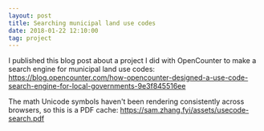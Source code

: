 ```yaml
---
layout: post
title: Searching municipal land use codes
date: 2018-01-22 12:10:00
tag: project
---
```


I published this blog post about a project I did with OpenCounter to make a search engine for municipal land use codes: https://blog.opencounter.com/how-opencounter-designed-a-use-code-search-engine-for-local-governments-9e3f845516ee

The math Unicode symbols haven't been rendering consistently across browsers, so this is a PDF cache: https://sam.zhang.fyi/assets/usecode-search.pdf
